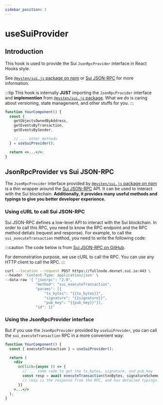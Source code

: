 ```yaml
---
sidebar_position: 3
---
```


# useSuiProvider

## Introduction

This hook is used to provide the Sui `JsonRpcProvider` interface in React Hooks style.

See [`@mysten/sui.js` package on npm](https://www.npmjs.com/package/@mysten/sui.js) or [Sui JSON-RPC](https://docs.sui.io/sui-jsonrpc) for more information.

:::tip
This hook is internally **JUST** importing the `JsonRpcProvider` interface and **implemention** from [`@mysten/sui.js` package](https://www.npmjs.com/package/@mysten/sui.js). What we do is caring about versioning, state management, and other stuffs for you.
:::

```jsx
function YourComponent() {
  const {
    getObjectsOwnedByAddress,
    getEventsByTransaction,
    getEventsBySender,

    // ... other methods
  } = useSuiProvider();

  return <>...</>;
}
```

## JsonRpcProvider vs Sui JSON-RPC

The `JsonRpcProvider` interface provided by [`@mysten/sui.js` package on npm](https://www.npmjs.com/package/@mysten/sui.js) is a thin wrapper around the [Sui JSON-RPC](https://docs.sui.io/sui-jsonrpc) API. It can be used to interact with the Sui blockchain. **Additionally, it provides many useful methods and typings to give you better developer experience.**

### Using cURL to call Sui JSON-RPC

Sui JSON-RPC defines a low-level API to interact with the Sui blockchain. In order to call this RPC, you need to know the RPC endpoint and the RPC method detials (request and response). For example, to call the `sui_executeTransaction` method, you need to write the following code:

:::caution
The code below is from [Sui JSON-RPC on GitHub](https://github.com/MystenLabs/sui/blob/main/doc/src/build/json-rpc.md).

For demonstration purpose, we use cURL to call the RPC. You can use any HTTP client to call the RPC.
:::

```bash
curl --location --request POST https://fullnode.devnet.sui.io:443 \
--header 'Content-Type: application/json' \
--data-raw '{ "jsonrpc": "2.0",
              "method": "sui_executeTransaction",
              "params": [{
                  "tx_bytes": "{{tx_bytes}}",
                  "signature": "{{signature}}",
                  "pub_key": "{{pub_key}}"}],
              "id": 1}'

```

### Using the JsonRpcProvider interface

But if you use the `JsonRpcProvider` provided by `useSuiProvider`, you can call the `sui_executeTransaction` RPC in a more convenient way:

```jsx
function YourComponent() {
  const { executeTransaction } = useSuiProvider();

  return (
    <div
      onClick={async () => {
        // ... some code to get the tx_bytes, signature, and pub_key
        const resp = await executeTransaction(txnBytes, signatureScheme, signature, pubkey);
        // resp is the response from the RPC, and has detailed typings defination
      }}
    >...</>
  );
}
```
